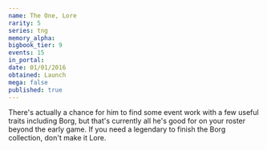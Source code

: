 ```yaml
---
name: The One, Lore
rarity: 5
series: tng
memory_alpha:
bigbook_tier: 9
events: 15
in_portal:
date: 01/01/2016
obtained: Launch
mega: false
published: true
---
```


There's actually a chance for him to find some event work with a few useful traits including Borg, but that's currently all he's good for on your roster beyond the early game. If you need a legendary to finish the Borg collection, don't make it Lore.
